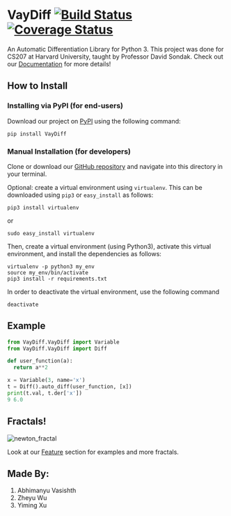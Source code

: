 # VayDiff [![Build Status](https://travis-ci.com/cs207-group-11/cs207-FinalProject.svg?branch=master)](https://travis-ci.com/cs207-group-11/cs207-FinalProject)[![Coverage Status](https://coveralls.io/repos/github/cs207-group-11/cs207-FinalProject/badge.svg?branch=master)](https://coveralls.io/github/cs207-group-11/cs207-FinalProject?branch=master)

An Automatic Differentiation Library for Python 3. This project was done for CS207 at Harvard University, taught by Professor David Sondak. Check out our [Documentation](./docs/Final/documentation.md) for more details!

## How to Install

### Installing via PyPI (for end-users)

Download our project on [PyPI](https://pypi.org/project/VayDiff/) using the following command:

```
pip install VayDiff
```

### Manual Installation (for developers)

Clone or download our [GitHub repository](https://github.com/cs207-group-11/cs207-FinalProject) and navigate into this directory in your terminal.

Optional: create a virtual environment using `virtualenv`. This can be downloaded using `pip3` or `easy_install` as follows:

```
pip3 install virtualenv
```

or

```
sudo easy_install virtualenv
```

Then, create a virtual environment (using Python3), activate this virtual environment, and install the dependencies as follows:

```
virtualenv -p python3 my_env
source my_env/bin/activate
pip3 install -r requirements.txt
```

In order to deactivate the virtual environment, use the following command

```
deactivate
```

## Example

```python
from VayDiff.VayDiff import Variable
from VayDiff.VayDiff import Diff

def user_function(a):
  return a**2

x = Variable(3, name='x')
t = Diff().auto_diff(user_function, [x])
print(t.val, t.der['x'])
9 6.0
```

## Fractals!

![newton_fractal](https://github.com/cs207-group-11/cs207-FinalProject/blob/master/docs/Final/Figures/fractal.gif)

Look at our [Feature](https://github.com/cs207-group-11/cs207-FinalProject/tree/master/Feature) section for examples and more fractals.

## Made By:

1. Abhimanyu Vasishth
2. Zheyu Wu
3. Yiming Xu
